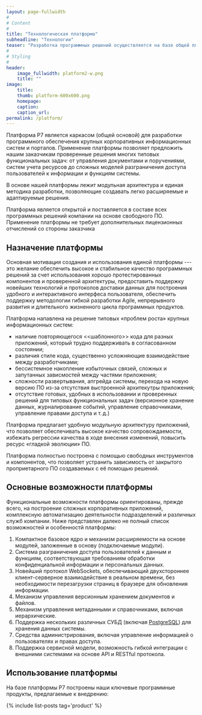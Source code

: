 ```yaml
---
layout: page-fullwidth
#
# Content
#
title: "Технологическая платформа"
subheadline: "Технологии"
teaser: "Разработка программных решений осуществляется на базе общей платформы P7, сочетающей многократно проверенные компоненты свободного ПО, которые стали за время своего существования стандартом для построения корпоративных приложений."
#
# Styling
#
header: 
    image_fullwidth: platform2-w.png
    title: ""
image:
    title:
    thumb: platform-600x600.png
    homepage:
    caption:
    caption_url:
permalink: /platform/
---
```


Платформа P7 является каркасом (общей основой) для разработки программного обеспечения крупных корпоративных информационных систем и порталов. Применение платформы позволяет предложить нашим заказчикам проверенные решения многих типовых функциональных задач: от управления документами и поручениями, систем учета ресурсов до сложных моделей разграничения доступа пользователей к информации и функциям системы.

В основе нашей платформы лежит модульная архитектура и единая методика разработки, позволяющие создавать легко расширяемые и адаптируемые решения.

Платформа является открытой и поставляется в составе всех программных решений компании на основе свободного ПО. Применение платформы не требует дополнительных лицензионных отчислений со стороны заказчика

## Назначение платформы

Основная мотивация создания и использования единой платформы --- это желание обеспечить  высокое и стабильное качество программных решений за счет использования хорошо протестированных компонентов и проверенной архитектуры, предоставить поддержку новейших технологий и протоколов доставки данных для построения удобного и интерактивного интерфеса пользователя, обеспечить поддержку методологии гибкой разработки Agile, непрерывного развития и длительного жизненного цикла программных продуктов.

Платформа напавлена на решение типовых «проблем роста» крупных информационных систем:

- наличие повторяющегося <<шаблонного>> кода для разных приложений, который трудно поддерживать в согласованном состоянии;
- различия стиле кода, существенно усложняющие взаимодействие между разработчиками;
- бессистемное накопление избыточных связей, сложных и запутанных зависмостей между частями приложения;
- сложности развертывания, апгрейда системы, перехода на новую версию ПО из-за отсутствия выстроенной архитекутры приложения;
- отсутствие готовых, удобных в использовании и проверенных решений для типовых функциональных задач (версионное хранение данных, журналирование событий, управление справочниками, управление правами доступа и т. д.)

Платформа предлагает удобную модульную архитектуру приложений, что позволяет обеспечивать высокое качество сопровождаемости, избежать регрессии качества в ходе  внесения изменений, повысить ресурс «гладкой эволюции» ПО.

Платформа полностью построена с помощью свободных инструментов и компонентов, что позволяет устранить зависимость от закрытого проприетарного ПО создаваемых с её помощью решений.

## Основные возможности платформы

Функциональные возможности платформы ориентированы, прежде всего, на построение сложных корпоративных приложений, комплексную автоматизацию деятельности подразделений и различных служб компании. Ниже представлен далеко не полный список возможностей и особенностй платформы:

1. Компактное базовое ядро и механизм расширяемости на основе модулей, заложенные в основу (подключаемые модули).
2. Система разграничения доступа пользователей к данным и функциям, соответствующая требованиям обработки конфиденциальной информации и персональных данных.
3. Новейший протокол WebSockets, обеспечивающий двухстороннее клиент-серверное взаимодействие в реальном времени, без необходимости перезагрузки страниц в браузере для обновления информации.
4. Механизм управления версионным хранением документов и файлов.
5. Механизм управления метаданными и справочниками, включая иерархические.
6. Поддержка нескольких различных СУБД (включая [PostgreSQL][3]) для хранения данных системы.
7. Средства администрирования, включая управление информацией о пользователях и правах доступа.
8. Поддержка сервисной модели, возможность гибкой интеграции с внешними системами на основе API и RESTful протокола.

## Использование платформы

На базе платформы P7 построены наши ключевые программные продукты, предлагаемые к внедрению:

{% include list-posts tag='product' %}

 [1]: http://www.primegroup.ru
 [2]: /platform/
 [3]: /postgresql/
 [4]: http://tver.hh.ru/employer/56181
 [5]: /job/
 [6]: #
 [7]: #
 [8]: #
 [9]: #
 [10]: #

